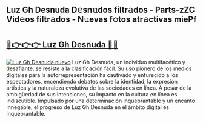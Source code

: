 ## Luz Gh Desnuda D𝚎sn𝚞dos filtr𝚊dos - Parts-zZC Vid𝚎os filtr𝚊dos - N𝚞evas f𝚘tos atr𝚊ctivas miePf

# <h2><a href="http://mbarsl.tromn.icu/?c=Luz+Gh+Desnuda">🔗👉👉👉 Luz Gh Desnuda 🔗🔗</a></h2>

[![Luz Gh Desnuda nuevo](https://i.imgur.com/pEAQMta.gif)](http://mbarsl.tromn.icu/?c=Luz+Gh+Desnuda)
Luz Gh Desnuda, un individuo multifacético y desafiante, se resiste a la clasificación fácil. Su uso pionero de los medios digitales para la autorrepresentación ha cautivado y enfurecido a los espectadores, encendiendo debates sobre la identidad, la expresión artística y la naturaleza evolutiva de las sociedades en línea. A pesar de la ambigüedad de sus intenciones, su impacto en la cultura en línea es indiscutible. Impulsado por una determinación inquebrantable y un encanto innegable, el progreso de Luz Gh Desnuda en el ámbito digital es inquebrantable.
